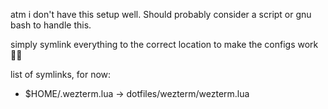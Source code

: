 atm i don't have this setup well. Should probably consider a script or gnu bash to handle this. 

simply symlink everything to the correct location to make the configs work 🤷‍♂️ 

list of symlinks, for now:
- $HOME/.wezterm.lua -> dotfiles/wezterm/wezterm.lua
